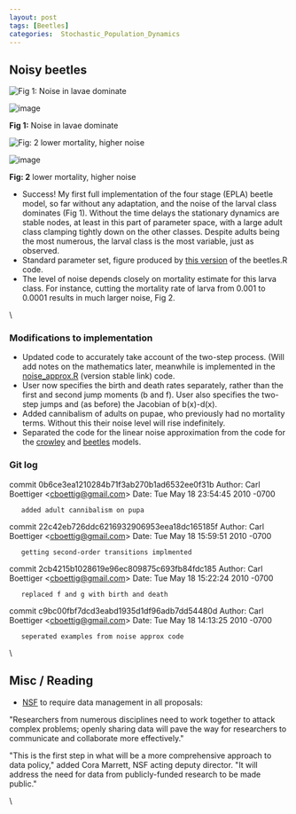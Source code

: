 ```yaml
---
layout: post
tags: [Beetles]
categories:  Stochastic_Population_Dynamics
---
```






 





Noisy beetles
-------------

![Fig 1: Noise in lavae
dominate](http://openwetware.org/images/thumb/3/30/Beetles_noise.png/400px-Beetles_noise.png)

![image](/skins/common/images/magnify-clip.png)

**Fig 1:** Noise in lavae dominate

![Fig: 2 lower mortality, higher
noise](http://openwetware.org/images/thumb/3/3f/Beetles_noise2.png/180px-Beetles_noise2.png)

![image](/skins/common/images/magnify-clip.png)

**Fig: 2** lower mortality, higher noise

-   Success! My first full implementation of the four stage (EPLA)
    beetle model, so far without any adaptation, and the noise of the
    larval class dominates (Fig 1). Without the time delays the
    stationary dynamics are stable nodes, at least in this part of
    parameter space, with a large adult class clamping tightly down on
    the other classes. Despite adults being the most numerous, the
    larval class is the most variable, just as observed.
-   Standard parameter set, figure produced by [this
    version](http://github.com/cboettig/structured-populations/commit/0b6ce3ea1210284b71f3ab270b1ad6532ee0f31b/R/beetles.R "http://github.com/cboettig/structured-populations/commit/0b6ce3ea1210284b71f3ab270b1ad6532ee0f31b/R/beetles.R")
    of the beetles.R code.
-   The level of noise depends closely on mortality estimate for this
    larva class. For instance, cutting the mortality rate of larva from
    0.001 to 0.0001 results in much larger noise, Fig 2.

\

### Modifications to implementation

-   Updated code to accurately take account of the two-step process.
    (Will add notes on the mathematics later, meanwhile is implemented
    in the
    [noise\_approx.R](http://github.com/cboettig/structured-populations/blob/22c42eb726ddc6216932906953eea18dc165185f/R/noise_approx.R "http://github.com/cboettig/structured-populations/blob/22c42eb726ddc6216932906953eea18dc165185f/R/noise_approx.R")
    (version stable link) code.
-   User now specifies the birth and death rates separately, rather than
    the first and second jump moments (b and f). User also specifies the
    two-step jumps and (as before) the Jacobian of b(x)-d(x).
-   Added cannibalism of adults on pupae, who previously had no
    mortality terms. Without this their noise level will rise
    indefinitely.
-   Separated the code for the linear noise approximation from the code
    for the
    [crowley](http://github.com/cboettig/structured-populations/blob/master/R/crowley.R "http://github.com/cboettig/structured-populations/blob/master/R/crowley.R")
    and
    [beetles](http://github.com/cboettig/structured-populations/commit/0b6ce3ea1210284b71f3ab270b1ad6532ee0f31b/R/beetles.R "http://github.com/cboettig/structured-populations/commit/0b6ce3ea1210284b71f3ab270b1ad6532ee0f31b/R/beetles.R")
    models.

### Git log

commit 0b6ce3ea1210284b71f3ab270b1ad6532ee0f31b Author: Carl Boettiger
<cboettig@gmail.com\> Date: Tue May 18 23:54:45 2010 -0700

       added adult cannibalism on pupa

commit 22c42eb726ddc6216932906953eea18dc165185f Author: Carl Boettiger
<cboettig@gmail.com\> Date: Tue May 18 15:59:51 2010 -0700

       getting second-order transitions implmented

commit 2cb4215b1028619e96ec809875c693fb84fdc185 Author: Carl Boettiger
<cboettig@gmail.com\> Date: Tue May 18 15:22:24 2010 -0700

       replaced f and g with birth and death

commit c9bc00fbf7dcd3eabd1935d1df96adb7dd54480d Author: Carl Boettiger
<cboettig@gmail.com\> Date: Tue May 18 14:13:25 2010 -0700

       seperated examples from noise approx code

\

Misc / Reading
--------------

-   [NSF](http://www.nsf.gov/news/news_summ.jsp?cntn_id=116928 "http://www.nsf.gov/news/news_summ.jsp?cntn_id=116928")
    to require data management in all proposals:

"Researchers from numerous disciplines need to work together to attack
complex problems; openly sharing data will pave the way for researchers
to communicate and collaborate more effectively."

"This is the first step in what will be a more comprehensive approach to
data policy," added Cora Marrett, NSF acting deputy director. "It will
address the need for data from publicly-funded research to be made
public."

\

